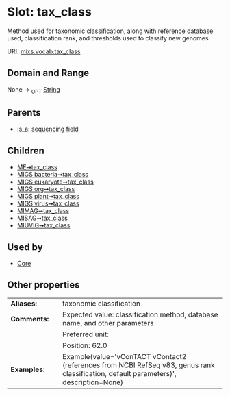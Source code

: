 
# Slot: tax_class


Method used for taxonomic classification, along with reference database used, classification rank, and thresholds used to classify new genomes

URI: [mixs.vocab:tax_class](https://w3id.org/mixs/vocab/tax_class)


## Domain and Range

None ->  <sub>OPT</sub> [String](types/String.md)

## Parents

 *  is_a: [sequencing field](sequencing_field.md)

## Children

 *  [ME➞tax_class](ME_tax_class.md)
 *  [MIGS bacteria➞tax_class](MIGS_bacteria_tax_class.md)
 *  [MIGS eukaryote➞tax_class](MIGS_eukaryote_tax_class.md)
 *  [MIGS org➞tax_class](MIGS_org_tax_class.md)
 *  [MIGS plant➞tax_class](MIGS_plant_tax_class.md)
 *  [MIGS virus➞tax_class](MIGS_virus_tax_class.md)
 *  [MIMAG➞tax_class](MIMAG_tax_class.md)
 *  [MISAG➞tax_class](MISAG_tax_class.md)
 *  [MIUVIG➞tax_class](MIUVIG_tax_class.md)

## Used by

 * [Core](Core.md)

## Other properties

|  |  |  |
| --- | --- | --- |
| **Aliases:** | | taxonomic classification |
| **Comments:** | | Expected value: classification method, database name, and other parameters |
|  | | Preferred unit:  |
|  | | Position: 62.0 |
| **Examples:** | | Example(value='vConTACT vContact2 (references from NCBI RefSeq v83, genus rank classification, default parameters)', description=None) |

